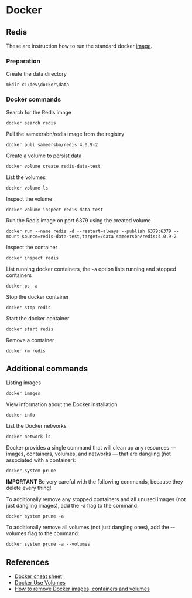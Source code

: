 # Docker

## Redis

These are instruction how to run the standard docker [image](https://docs.docker.com/samples/library/redis/).

### Preparation

Create the data directory

```
mkdir c:\dev\docker\data
```

### Docker commands

Search for the Redis image

```
docker search redis
```

Pull the sameersbn/redis image from the registry

```
docker pull sameersbn/redis:4.0.9-2
```

Create a volume to persist data

```
docker volume create redis-data-test
```

List the volumes

```
docker volume ls
```

Inspect the volume

```
docker volume inspect redis-data-test
```

Run the Redis image on port 6379 using the created volume

```
docker run --name redis -d --restart=always --publish 6379:6379 --mount source=redis-data-test,target=/data sameersbn/redis:4.0.9-2
```

Inspect the container

```
docker inspect redis
```

List running docker containers, the `-a` option lists running and stopped containers

```
docker ps -a
```

Stop the docker container

```
docker stop redis
```

Start the docker container

```
docker start redis
```

Remove a container

```
docker rm redis
```

## Additional commands

Listing images

```
docker images
```

View information about the Docker installation

```
docker info
```

List the Docker networks

```
docker network ls
```

Docker provides a single command that will clean up any resources — images, containers, volumes, and networks — that are dangling (not associated with a container):

```
docker system prune
```

**IMPORTANT** Be very careful with the following commands, because they delete every thing!

To additionally remove any stopped containers and all unused images (not just dangling images), add the -a flag to the command:

```
docker system prune -a
```

To additionally remove all volumes (not just dangling ones), add the --volumes flag to the command:

```
docker system prune -a --volumes
```

## References

- [Docker cheat sheet](https://dockercheatsheet.painlessdocker.com/)
- [Docker Use Volumes](https://docs.docker.com/storage/volumes/)
- [How to remove Docker images, containers and volumes](https://www.digitalocean.com/community/tutorials/how-to-remove-docker-images-containers-and-volumes)
